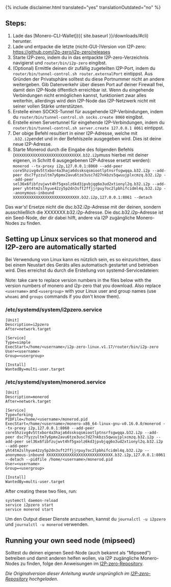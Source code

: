 {% include disclaimer.html translated="yes" translationOutdated="no" %}

## Steps:

1. Lade das [Monero-CLI-Wallet]({{ site.baseurl }}/downloads/#cli) herunter.
2. Lade und entpacke die letzte (nicht-GUI-)Version von I2P-zero:
   https://github.com/i2p-zero/i2p-zero/releases
3. Starte I2P-zero, indem du in das entpackte I2P-zero-Verzeichnis
   navigierst und `router/bin/i2p-zero` eingibst.
4. (Optional) Ermittle deinen dir zufällig zugeteilten I2P-Port, indem du
   `router/bin/tunnel-control.sh router.externalPort` eintippst. Aus Gründen
   der Privatsphäre solltest du diese Portnummer nicht an andere
   weitergeben. Gib Datenverkehr über diesen Port auf deiner Firewall frei,
   damit dein I2P-Node öffentlich erreichbar ist. Wenn du eingehende
   Verbindungen nicht ermöglichen kannst, funktioniert zwar alles weiterhin,
   allerdings wird dein I2P-Node das I2P-Netzwerk nicht mit seiner vollen
   Stärke unterstützen.
5. Erstelle einen SOCKS-Tunnel für ausgehende I2P-Verbindungen, indem du
   `router/bin/tunnel-control.sh socks.create 8060` eingibst.
6. Erstelle einen Servertunnel für eingehende I2P-Verbindungen, indem du
   `router/bin/tunnel-control.sh server.create 127.0.0.1 8061` eintippst.
7. Der obige Befehl resultiert in einer I2P-Adresse, welche mit
   `.b32.i2p`endet und in der Befehlszeile ausgegeben wird. Dies ist deine
   neue I2P-Adresse.
8. Starte Monerod durch die Eingabe des folgenden Befehls
   (`XXXXXXXXXXXXXXXXXXXXXXXXXXXXX.b32.i2p`muss hierbei mit deiner eigenen,
   in Schritt 6 ausgegebenen I2P-Adresse ersetzt werden): `monerod
   --tx-proxy i2p,127.0.0.1:8060 --add-peer
   core5hzivg4v5ttxbor4a3haja6dssksqsmiootlptnsrfsgwqqa.b32.i2p --add-peer
   dsc7fyzzultm7y6pmx2avu6tze3usc7d27nkbzs5qwuujplxcmzq.b32.i2p --add-peer
   sel36x6fibfzujwvt4hf5gxolz6kd3jpvbjqg6o3ud2xtionyl2q.b32.i2p --add-peer
   yht4tm2slhyue42zy5p2dn3sft2ffjjrpuy7oc2lpbhifcidml4q.b32.i2p
   --anonymous-inbound XXXXXXXXXXXXXXXXXXXXXXXXXXXXX.b32.i2p,127.0.0.1:8061
   --detach`

Das war's! Ersetze nicht die dsc.b32.i2p-Adresse mit der deinen, sondern
ausschließlich die XXXXXXX.b32.i2p-Adresse. Die dsc.b32.i2p-Adresse ist ein
Seed-Node, der dir dabei hilft, andere via I2P zugängliche Monero-Nodes zu
finden.

## Setting up Linux services so that monerod and I2P-zero are automatically started

Bei Verwendung von Linux kann es nützlich sein, es so einzurichten, dass bei
einem Neustart des Geräts alles automatisch gestartet und betrieben
wird. Dies erreichst du durch die Erstellung von systemd-Servicedateien:

Note: take care to replace version numbers in the files below with the version numbers of monero and i2p-zero that you download. Also replace `<username>` and `<usergroup>` with your Linux user and group names (use `whoami` and `groups` commands if you don't know them).

### /etc/systemd/system/i2pzero.service

````                                                
[Unit]
Description=i2pzero
After=network.target

[Service]
Type=simple
ExecStart=/home/<username>/i2p-zero-linux.v1.17/router/bin/i2p-zero
User=<username>
Group=<usergroup>

[Install]
WantedBy=multi-user.target
````

### /etc/systemd/system/monerod.service

````
[Unit]
Description=monerod
After=network.target

[Service]
Type=forking
PIDFile=/home/<username>/monerod.pid
ExecStart=/home/<username>/monero-x86_64-linux-gnu-v0.16.0.0/monerod --tx-proxy i2p,127.0.0.1:8060 --add-peer core5hzivg4v5ttxbor4a3haja6dssksqsmiootlptnsrfsgwqqa.b32.i2p --add-peer dsc7fyzzultm7y6pmx2avu6tze3usc7d27nkbzs5qwuujplxcmzq.b32.i2p --add-peer sel36x6fibfzujwvt4hf5gxolz6kd3jpvbjqg6o3ud2xtionyl2q.b32.i2p --add-peer yht4tm2slhyue42zy5p2dn3sft2ffjjrpuy7oc2lpbhifcidml4q.b32.i2p --anonymous-inbound XXXXXXXXXXXXXXXXXXXXXXXXXXXXX.b32.i2p,127.0.0.1:8061 --detach --pidfile /home/<username>/monerod.pid
User=<username>
Group=<usergroup>

[Install]
WantedBy=multi-user.target
````

After creating these two files, run:
````
systemctl daemon-reload
service i2pzero start
service monerod start
````

Um den Output dieser Dienste anzusehen, kannst du `journalctl -u i2pzero`
und `journalctl -u monerod` verwenden.

## Running your own seed node (mipseed)

Solltest du deinen eigenen Seed-Node (auch bekannt als "Mipseed") betreiben
und damit anderen helfen wollen, via I2P zugängliche Monero-Nodes zu finden,
folge den Anweisungen im
[I2P-zero-Repository](https://github.com/i2p-zero/i2p-zero/blob/master/mipseed.md).

*Die Originalversion dieser Anleitung wurde ursprünglich im [I2P-zero-Repository](https://github.com/i2p-zero/i2p-zero/blob/master/monerod-with-i2p-zero.md) hochgeladen.*
